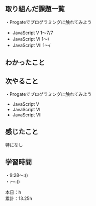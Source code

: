 ## 取り組んだ課題一覧
・Progateでプログラミングに触れてみよう
- JavaScript V 1〜7/7
- JavaScript VI 1〜/
- JavaScript VII 1〜/

## わかったこと　　


## 次やること　　
・Progateでプログラミングに触れてみよう 
- JavaScript V
- JavaScript VI
- JavaScript VII

## 感じたこと
特になし

## 学習時間
・9:28〜:()  
・:〜:()  

本日：h  
累計：13.25h



